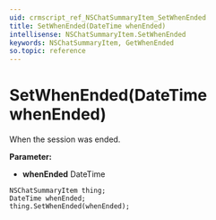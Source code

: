 ```yaml
---
uid: crmscript_ref_NSChatSummaryItem_SetWhenEnded
title: SetWhenEnded(DateTime whenEnded)
intellisense: NSChatSummaryItem.SetWhenEnded
keywords: NSChatSummaryItem, GetWhenEnded
so.topic: reference
---
```


# SetWhenEnded(DateTime whenEnded)

When the session was ended.

**Parameter:** 
 - **whenEnded** DateTime

```crmscript
NSChatSummaryItem thing;
DateTime whenEnded;
thing.SetWhenEnded(whenEnded);
```

